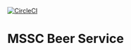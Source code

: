 [![CircleCI](https://circleci.com/gh/springframeworkguru/mssc-beer-service.svg?style=svg)](https://circleci.com/gh/springframeworkguru/mssc-beer-service)
# MSSC Beer Service
